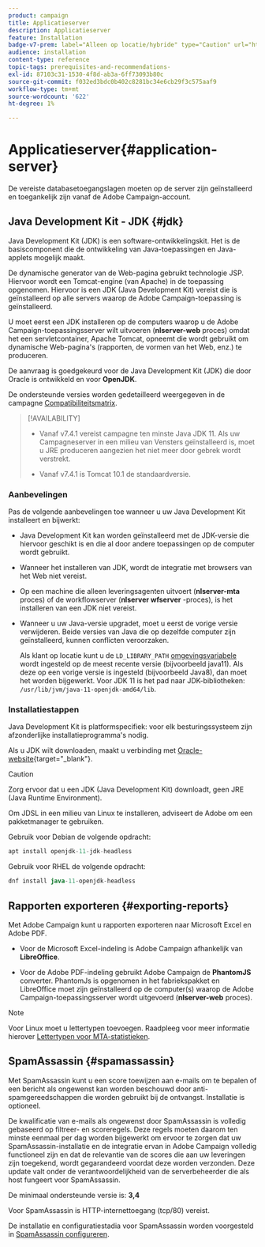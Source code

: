 ```yaml
---
product: campaign
title: Applicatieserver
description: Applicatieserver
feature: Installation
badge-v7-prem: label="Alleen op locatie/hybride" type="Caution" url="https://experienceleague.adobe.com/docs/campaign-classic/using/installing-campaign-classic/architecture-and-hosting-models/hosting-models-lp/hosting-models.html?lang=nl" tooltip="Alleen van toepassing op on-premise en hybride implementaties"
audience: installation
content-type: reference
topic-tags: prerequisites-and-recommendations-
exl-id: 87103c31-1530-4f8d-ab3a-6ff73093b80c
source-git-commit: f032ed3bdc0b402c8281bc34e6cb29f3c575aaf9
workflow-type: tm+mt
source-wordcount: '622'
ht-degree: 1%

---
```


# Applicatieserver{#application-server}

De vereiste databasetoegangslagen moeten op de server zijn geïnstalleerd en toegankelijk zijn vanaf de Adobe Campaign-account.

## Java Development Kit - JDK {#jdk}

Java Development Kit (JDK) is een software-ontwikkelingskit. Het is de basiscomponent die de ontwikkeling van Java-toepassingen en Java-applets mogelijk maakt.

De dynamische generator van de Web-pagina gebruikt technologie JSP. Hiervoor wordt een Tomcat-engine (van Apache) in de toepassing opgenomen. Hiervoor is een JDK (Java Development Kit) vereist die is geïnstalleerd op alle servers waarop de Adobe Campaign-toepassing is geïnstalleerd.

U moet eerst een JDK installeren op de computers waarop u de Adobe Campaign-toepassingsserver wilt uitvoeren (**nlserver-web** proces) omdat het een servletcontainer, Apache Tomcat, opneemt die wordt gebruikt om dynamische Web-pagina&#39;s (rapporten, de vormen van het Web, enz.) te produceren.

De aanvraag is goedgekeurd voor de Java Development Kit (JDK) die door Oracle is ontwikkeld en voor **OpenJDK**.

De ondersteunde versies worden gedetailleerd weergegeven in de campagne [Compatibiliteitsmatrix](../../rn/using/compatibility-matrix.md).


>[!AVAILABILITY]
>
>* Vanaf v7.4.1 vereist campagne ten minste Java JDK 11. Als uw Campagneserver in een milieu van Vensters geïnstalleerd is, moet u JRE produceren aangezien het niet meer door gebrek wordt verstrekt.
>
>* Vanaf v7.4.1 is Tomcat 10.1 de standaardversie.
>

### Aanbevelingen

Pas de volgende aanbevelingen toe wanneer u uw Java Development Kit installeert en bijwerkt:

* Java Development Kit kan worden geïnstalleerd met de JDK-versie die hiervoor geschikt is en die al door andere toepassingen op de computer wordt gebruikt.

* Wanneer het installeren van JDK, wordt de integratie met browsers van het Web niet vereist.

* Op een machine die alleen leveringsagenten uitvoert (**nlserver-mta** proces) of de workflowserver (**nlserver wfserver** -proces), is het installeren van een JDK niet vereist.

* Wanneer u uw Java-versie upgradet, moet u eerst de vorige versie verwijderen. Beide versies van Java die op dezelfde computer zijn geïnstalleerd, kunnen conflicten veroorzaken.

  Als klant op locatie kunt u de `LD_LIBRARY_PATH` [omgevingsvariabele](installing-packages-with-linux.md#environment-variables) wordt ingesteld op de meest recente versie (bijvoorbeeld java11). Als deze op een vorige versie is ingesteld (bijvoorbeeld Java8), dan moet het worden bijgewerkt. Voor JDK 11 is het pad naar JDK-bibliotheken: `/usr/lib/jvm/java-11-openjdk-amd64/lib`.


### Installatiestappen

Java Development Kit is platformspecifiek: voor elk besturingssysteem zijn afzonderlijke installatieprogramma&#39;s nodig.

Als u JDK wilt downloaden, maakt u verbinding met [Oracle-website](https://www.oracle.com/technetwork/java/javase/downloads/index.html){target="_blank"}.

>[!CAUTION]
>
> Zorg ervoor dat u een JDK (Java Development Kit) downloadt, geen JRE (Java Runtime Environment).


Om JDSL in een milieu van Linux te installeren, adviseert de Adobe om een pakketmanager te gebruiken.

Gebruik voor Debian de volgende opdracht:

```sql
apt install openjdk-11-jdk-headless
```

Gebruik voor RHEL de volgende opdracht:

```sql
dnf install java-11-openjdk-headless
```



## Rapporten exporteren {#exporting-reports}

Met Adobe Campaign kunt u rapporten exporteren naar Microsoft Excel en Adobe PDF.

* Voor de Microsoft Excel-indeling is Adobe Campaign afhankelijk van **LibreOffice**.

* Voor de Adobe PDF-indeling gebruikt Adobe Campaign de **PhantomJS** converter. PhantomJs is opgenomen in het fabriekspakket en LibreOffice moet zijn geïnstalleerd op de computer(s) waarop de Adobe Campaign-toepassingsserver wordt uitgevoerd (**nlserver-web** proces).

>[!NOTE]
>
>Voor Linux moet u lettertypen toevoegen. Raadpleeg voor meer informatie hierover [Lettertypen voor MTA-statistieken](../../installation/using/prerequisites-of-campaign-installation-in-linux.md#fonts-for-mta-statistics).

## SpamAssassin {#spamassassin}

Met SpamAssassin kunt u een score toewijzen aan e-mails om te bepalen of een bericht als ongewenst kan worden beschouwd door anti-spamgereedschappen die worden gebruikt bij de ontvangst. Installatie is optioneel.

De kwalificatie van e-mails als ongewenst door SpamAssassin is volledig gebaseerd op filtreer- en scoreregels. Deze regels moeten daarom ten minste eenmaal per dag worden bijgewerkt om ervoor te zorgen dat uw SpamAssassin-installatie en de integratie ervan in Adobe Campaign volledig functioneel zijn en dat de relevantie van de scores die aan uw leveringen zijn toegekend, wordt gegarandeerd voordat deze worden verzonden. Deze update valt onder de verantwoordelijkheid van de serverbeheerder die als host fungeert voor SpamAssassin.

De minimaal ondersteunde versie is: **3,4**

Voor SpamAssassin is HTTP-internettoegang (tcp/80) vereist.

De installatie en configuratiestadia voor SpamAssassin worden voorgesteld in [SpamAssassin configureren](../../installation/using/configuring-spamassassin.md).
